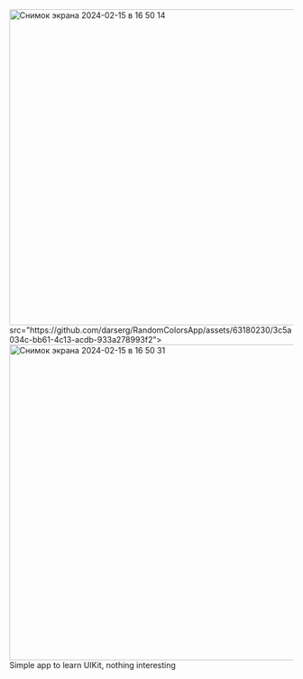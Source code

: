 <img width="559" alt="Снимок экрана 2024-02-15 в 16 50 14" src="https://github.com/darserg/RandomColorsApp/assets/63180230/5e982045-a5a1-4d4d-b6bc-fd0d23b463d6">
src="https://github.com/darserg/RandomColorsApp/assets/63180230/3c5a034c-bb61-4c13-acdb-933a278993f2">
<img width="559" alt="Снимок экрана 2024-02-15 в 16 50 31" src="https://github.com/darserg/RandomColorsApp/assets/63180230/ec9f1999-ad8a-40e4-9f73-740de24702ce">
Simple app to learn UIKit, nothing interesting
